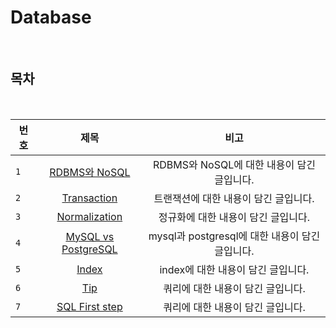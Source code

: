 # Database

<br>

## 목차

<br>

| 번호 |                     제목                     |                      비고                       |
| ---- | :------------------------------------------: | :---------------------------------------------: |
| `1`  |      [RDBMS와 NoSQL](./RDBMS_NOSQL.md)       |   RDBMS와 NoSQL에 대한 내용이 담긴 글입니다.    |
| `2`  |       [Transaction](./transaction.md)        |      트랜잭션에 대한 내용이 담긴 글입니다.      |
| `3`  |     [Normalization](./normalization.md)      |       정규화에 대한 내용이 담긴 글입니다.       |
| `4`  | [MySQL vs PostgreSQL](./mysql-postgresql.md) | mysql과 postgresql에 대한 내용이 담긴 글입니다. |
| `5`  |             [Index](./index.md)              |       index에 대한 내용이 담긴 글입니다.        |
| `6`  |               [Tip](./tip.md)                |        쿼리에 대한 내용이 담긴 글입니다.        |
| `7`  |       [SQL First step](./sql-step.md)        |        쿼리에 대한 내용이 담긴 글입니다.        |
